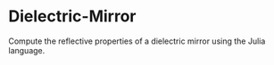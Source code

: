 # Dielectric-Mirror
Compute the reflective properties of a dielectric mirror using the Julia language.
